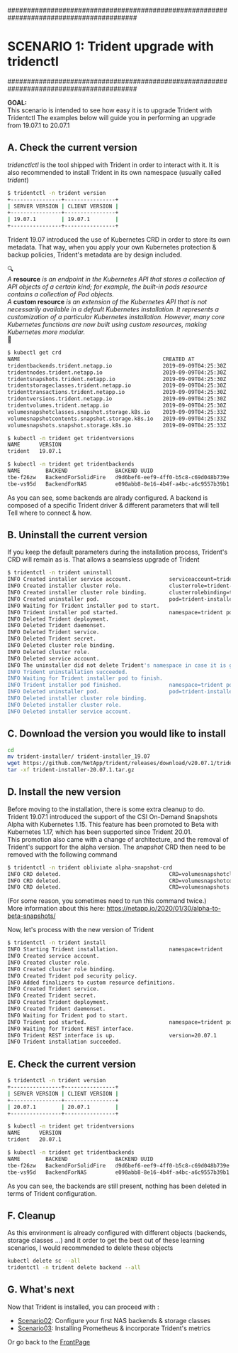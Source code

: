 #########################################################################################
# SCENARIO 1: Trident upgrade with tridenctl
#########################################################################################

**GOAL:**  
This scenario is intended to see how easy it is to upgrade Trident with Tridentctl
The examples below will guide you in performing an upgrade from 19.07.1 to 20.07.1

## A. Check the current version

*tridenctlctl* is the tool shipped with Trident in order to interact with it.
It is also recommended to install Trident in its own namespace (usually called *trident*)

```bash
$ tridentctl -n trident version 
+----------------+----------------+
| SERVER VERSION | CLIENT VERSION |
+----------------+----------------+
| 19.07.1        | 19.07.1        |
+----------------+----------------+
```

Trident 19.07 introduced the use of Kubernetes CRD in order to store its own metadata.
That way, when you apply your own Kubernetes protection & backup policies, Trident's metadata are by design included.  

:mag:  
*A* **resource** *is an endpoint in the Kubernetes API that stores a collection of API objects of a certain kind; for example, the built-in pods resource contains a collection of Pod objects.*  
*A* **custom resource** *is an extension of the Kubernetes API that is not necessarily available in a default Kubernetes installation. It represents a customization of a particular Kubernetes installation. However, many core Kubernetes functions are now built using custom resources, making Kubernetes more modular.*  
:mag_right:  

```bash
$ kubectl get crd
NAME                                             CREATED AT
tridentbackends.trident.netapp.io                2019-09-09T04:25:30Z
tridentnodes.trident.netapp.io                   2019-09-09T04:25:30Z
tridentsnapshots.trident.netapp.io               2019-09-09T04:25:30Z
tridentstorageclasses.trident.netapp.io          2019-09-09T04:25:30Z
tridenttransactions.trident.netapp.io            2019-09-09T04:25:30Z
tridentversions.trident.netapp.io                2019-09-09T04:25:30Z
tridentvolumes.trident.netapp.io                 2019-09-09T04:25:30Z
volumesnapshotclasses.snapshot.storage.k8s.io    2019-09-09T04:25:33Z
volumesnapshotcontents.snapshot.storage.k8s.io   2019-09-09T04:25:33Z
volumesnapshots.snapshot.storage.k8s.io          2019-09-09T04:25:33Z

$ kubectl -n trident get tridentversions
NAME      VERSION
trident   19.07.1

$ kubectl -n trident get tridentbackends
NAME        BACKEND               BACKEND UUID
tbe-f26zw   BackendForSolidFire   d9d6bef6-eef9-4ff0-b5c8-c69d048b739e
tbe-vs95d   BackendForNAS         e098abb8-8e16-4b4f-a4bc-a6c9557b39b1
```

As you can see, some backends are alrady configured.
A backend is composed of a specific Trident driver & different parameters that will tell Tell where to connect & how.

## B. Uninstall the current version

If you keep the default parameters during the installation process, Trident's CRD will remain as is.
That allows a seamsless upgrade of Trident

```bash
$ tridentctl -n trident uninstall
INFO Created installer service account.            serviceaccount=trident-installer
INFO Created installer cluster role.               clusterrole=trident-installer
INFO Created installer cluster role binding.       clusterrolebinding=trident-installer
INFO Created uninstaller pod.                      pod=trident-installer
INFO Waiting for Trident installer pod to start.
INFO Trident installer pod started.                namespace=trident pod=trident-installer
INFO Deleted Trident deployment.
INFO Deleted Trident daemonset.
INFO Deleted Trident service.
INFO Deleted Trident secret.
INFO Deleted cluster role binding.
INFO Deleted cluster role.
INFO Deleted service account.
INFO The uninstaller did not delete Trident's namespace in case it is going to be reused.
INFO Trident uninstallation succeeded.
INFO Waiting for Trident installer pod to finish.
INFO Trident installer pod finished.               namespace=trident pod=trident-installer
INFO Deleted uninstaller pod.                      pod=trident-installer
INFO Deleted installer cluster role binding.
INFO Deleted installer cluster role.
INFO Deleted installer service account.
```

## C. Download the version you would like to install

```bash
cd
mv trident-installer/ trident-installer_19.07
wget https://github.com/NetApp/trident/releases/download/v20.07.1/trident-installer-20.07.1.tar.gz
tar -xf trident-installer-20.07.1.tar.gz
```

## D. Install the new version

Before moving to the installation, there is some extra cleanup to do.  
Trident 19.07.1 introduced the support of the CSI On-Demand Snapshots Alpha with Kubernetes 1.15.
This feature has been promoted to Beta with Kubernetes 1.17, which has been supported since Trident 20.01.  
This promotion also came with a change of architecture, and the removal of Trident's support for the alpha version.
The *snapshot* CRD then need to be removed with the following command

```bash
$ tridentctl -n trident obliviate alpha-snapshot-crd
INFO CRD deleted.                                  CRD=volumesnapshotclasses.snapshot.storage.k8s.io
INFO CRD deleted.                                  CRD=volumesnapshotcontents.snapshot.storage.k8s.io
INFO CRD deleted.                                  CRD=volumesnapshots.snapshot.storage.k8s.io
```

(For some reason, you sometimes need to run this command twice.)  
More information about this here: https://netapp.io/2020/01/30/alpha-to-beta-snapshots/

Now, let's process with the new version of Trident

```bash
$ tridentctl -n trident install 
INFO Starting Trident installation.                namespace=trident
INFO Created service account.
INFO Created cluster role.
INFO Created cluster role binding.
INFO Created Trident pod security policy.
INFO Added finalizers to custom resource definitions.
INFO Created Trident service.
INFO Created Trident secret.
INFO Created Trident deployment.
INFO Created Trident daemonset.
INFO Waiting for Trident pod to start.
INFO Trident pod started.                          namespace=trident pod=trident-csi-6b778f79bb-xnjws
INFO Waiting for Trident REST interface.
INFO Trident REST interface is up.                 version=20.07.1
INFO Trident installation succeeded.
```

## E. Check the current version

```bash
$ tridentctl -n trident version
+----------------+----------------+
| SERVER VERSION | CLIENT VERSION |
+----------------+----------------+
| 20.07.1        | 20.07.1        |
+----------------+----------------+

$ kubectl -n trident get tridentversions
NAME      VERSION
trident   20.07.1

$ kubectl -n trident get tridentbackends
NAME        BACKEND               BACKEND UUID
tbe-f26zw   BackendForSolidFire   d9d6bef6-eef9-4ff0-b5c8-c69d048b739e
tbe-vs95d   BackendForNAS         e098abb8-8e16-4b4f-a4bc-a6c9557b39b1
```

As you can see, the backends are still present, nothing has been deleted in terms of Trident configuration.

## F. Cleanup

As this environment is already configured with different objects (backends, storage classes ...) and it order to get the best out of these learning scenarios, I would recommended to delete these objects

```bash
kubectl delete sc --all
tridentctl -n trident delete backend --all
```

## G. What's next

Now that Trident is installed, you can proceed with :

- [Scenario02](../../Scenario02):  Configure your first NAS backends & storage classes  
- [Scenario03](../../Scenario03):  Installing Prometheus & incorporate Trident's metrics  

Or go back to the [FrontPage](https://github.com/YvosOnTheHub/LabNetApp)
